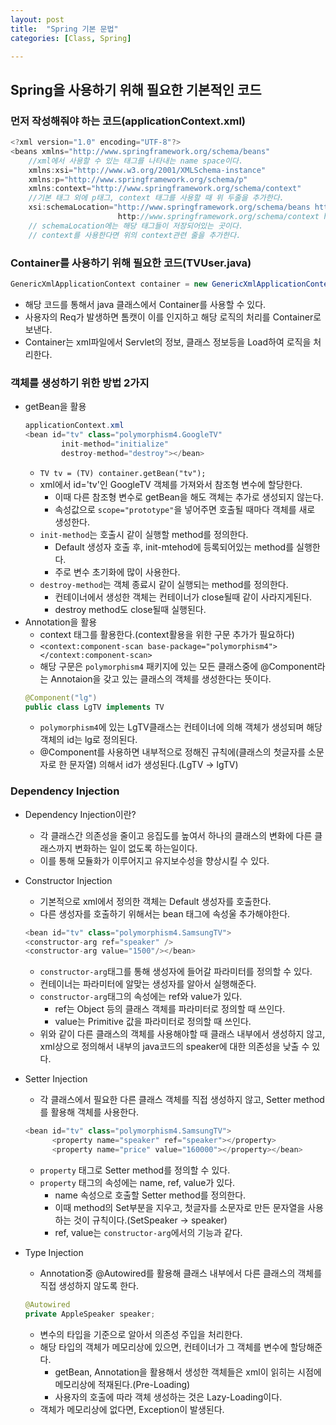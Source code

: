 ```yaml
---
layout: post
title:  "Spring 기본 문법"
categories: [Class, Spring]

---
```


## Spring을 사용하기 위해 필요한 기본적인 코드

### 먼저 작성해줘야 하는 코드(applicationContext.xml)
```java
<?xml version="1.0" encoding="UTF-8"?>
<beans xmlns="http://www.springframework.org/schema/beans"
    //xml에서 사용할 수 있는 태그를 나타내는 name space이다.
    xmlns:xsi="http://www.w3.org/2001/XMLSchema-instance"
    xmlns:p="http://www.springframework.org/schema/p"
    xmlns:context="http://www.springframework.org/schema/context"
    //기본 태그 외에 p태그, context 태그를 사용할 때 위 두줄을 추가한다.
	xsi:schemaLocation="http://www.springframework.org/schema/beans http://www.springframework.org/schema/beans/spring-beans-3.0.xsd
	                    http://www.springframework.org/schema/context http://www.springframework.org/schema/context/spring-context-3.0.xsd">
    // schemaLocation에는 해당 태그들이 저장되어있는 곳이다.
    // context를 사용한다면 위의 context관련 줄을 추가한다.
```

### Container를 사용하기 위해 필요한 코드(TVUser.java)
```java
GenericXmlApplicationContext container = new GenericXmlApplicationContext("applicationContext.xml");
```

- 해당 코드를 통해서 java 클래스에서 Container를 사용할 수 있다.
- 사용자의 Req가 발생하면 톰캣이 이를 인지하고 해당 로직의 처리를 Container로 보낸다.
- Container는 xml파일에서 Servlet의 정보, 클래스 정보등을 Load하여 로직을 처리한다.

### 객체를 생성하기 위한 방법 2가지
- getBean을 활용
  ```java
  applicationContext.xml
  <bean id="tv" class="polymorphism4.GoogleTV"
		  init-method="initialize"
		  destroy-method="destroy"></bean>
  ```
  - `TV tv = (TV) container.getBean("tv");`
  - xml에서 id='tv'인 GoogleTV 객체를 가져와서 참조형 변수에 할당한다.
    - 이때 다른 참조형 변수로 getBean을 해도 객체는 추가로 생성되지 않는다.
    - 속성값으로 `scope="prototype"`을 넣어주면 호출될 때마다 객체를 새로 생성한다.
  - `init-method`는 호출시 같이 실행할 method를 정의한다.
    - Default 생성자 호출 후, init-mtehod에 등록되어있는 method를 실행한다.
    - 주로 변수 초기화에 많이 사용한다.
  - `destroy-method`는 객체 종료시 같이 실행되는 method를 정의한다.
    - 컨테이너에서 생성한 객체는 컨테이너가 close될때 같이 사라지게된다.
    - destroy method도 close될때 실행된다.
- Annotation을 활용
  - context 태그를 활용한다.(context활용을 위한 구문 추가가 필요하다)
  - `<context:component-scan base-package="polymorphism4"></context:component-scan>`
  - 해당 구문은 `polymorphism4` 패키지에 있는 모든 클래스중에 @Component라는 Annotaion을 갖고 있는 클래스의 객체를 생성한다는 뜻이다.
  ```java
  @Component("lg")
  public class LgTV implements TV
  ```
  - `polymorphism4`에 있는 LgTV클래스는 컨테이너에 의해 객체가 생성되며 해당 객체의 id는 lg로 정의된다.
  - @Component를 사용하면 내부적으로 정해진 규칙에(클래스의 첫글자를 소문자로 한 문자열) 의해서 id가 생성된다.(LgTV -> lgTV)

### Dependency Injection
- Dependency Injection이란?
  - 각 클래스간 의존성을 줄이고 응집도를 높여서 하나의 클래스의 변화에 다른 클래스까지 변화하는 일이 없도록 하는일이다.
  - 이를 통해 모듈화가 이루어지고 유지보수성을 향상시킬 수 있다.
- Constructor Injection
  - 기본적으로 xml에서 정의한 객체는 Default 생성자를 호출한다.
  - 다른 생성자를 호출하기 위해서는 bean 태그에 속성울 추가해야한다.
  ```java
  <bean id="tv" class="polymorphism4.SamsungTV">
  <constructor-arg ref="speaker" />
  <constructor-arg value="1500"/></bean>
  ```

  - `constructor-arg`태그를 통해 생성자에 들어갈 파라미터를 정의할 수 있다.
  - 컨테이너는 파라미터에 알맞는 생성자를 알아서 실행해준다.
  - `constructor-arg`태그의 속성에는 ref와 value가 있다.
    - ref는 Object 등의 클래스 객체를 파라미터로 정의할 때 쓰인다.
    - value는 Primitive 값을 파라미터로 정의할 때 쓰인다.
  - 위와 같이 다른 클래스의 객체를 사용해야할 때 클래스 내부에서 생성하지 않고, xml상으로 정의해서 내부의 java코드의 speaker에 대한 의존성을 낮출 수 있다.
- Setter Injection
  - 각 클래스에서 필요한 다른 클래스 객체를 직접 생성하지 않고, Setter method를 활용해 객체를 사용한다.
  ```java
  <bean id="tv" class="polymorphism4.SamsungTV">
		<property name="speaker" ref="speaker"></property>
		<property name="price" value="160000"></property></bean>
  ```

  - `property` 태그로 Setter method를 정의할 수 있다.
  - `property` 태그의 속성에는 name, ref, value가 있다.
    - name 속성으로 호출할 Setter method를 정의한다.
    - 이때 method의 Set부분을 지우고, 첫글자를 소문자로 만든 문자열을 사용하는 것이 규칙이다.(SetSpeaker -> speaker)
    - ref, value는 `constructor-arg`에서의 기능과 같다.
- Type Injection
  - Annotation중 @Autowired를 활용해 클래스 내부에서 다른 클래스의 객체를 직접 생성하지 않도록 한다.
  ```java
  @Autowired
  private AppleSpeaker speaker;
  ```
  - 변수의 타입을 기준으로 알아서 의존성 주입을 처리한다.
  - 해당 타입의 객체가 메모리상에 있으면, 컨테이너가 그 객체를 변수에 할당해준다.
    - getBean, Annotation을 활용해서 생성한 객체들은 xml이 읽히는 시점에 메모리상에 적재된다.(Pre-Loading)
    - 사용자의 호출에 따라 객체 생성하는 것은 Lazy-Loading이다.
  - 객체가 메모리상에 없다면, Exception이 발생된다.